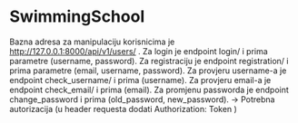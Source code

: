 # SwimmingSchool

Bazna adresa za manipulaciju korisnicima je http://127.0.0.1:8000/api/v1/users/ .
Za login je endpoint login/ i prima parametre (username, password).
Za registraciju je endpoint registration/ i prima parametre (email, username, password).
Za provjeru username-a je endpoint check_username/ i prima (username).
Za provjeru email-a je endpoint check_email/ i prima (email).
Za promjenu passworda je endpoint change_password i prima (old_password, new_password). -> Potrebna autorizacija (u header requesta dodati Authorization: Token <token>)
